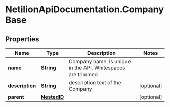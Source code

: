 # NetilionApiDocumentation.CompanyBase

## Properties
Name | Type | Description | Notes
------------ | ------------- | ------------- | -------------
**name** | **String** | Company name. Is unique in the API. Whitespaces are trimmed | 
**description** | **String** | description text of the Company | [optional] 
**parent** | [**NestedID**](NestedID.md) |  | [optional] 
